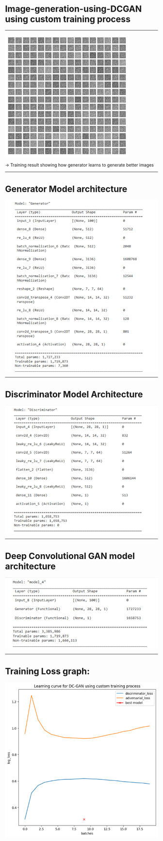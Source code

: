 # Image-generation-using-DCGAN using custom training process


*********************

![](https://github.com/joshir199/Image-generation-using-DCGAN/blob/main/dc_gan_generated_image.gif)

->  Training result showing how generator learns to generate better images


******************
# Generator Model architecture

![](https://github.com/joshir199/Image-generation-using-DCGAN/blob/main/model/model%20summary/generator.png)


******************
# Discriminator Model Architecture

![](https://github.com/joshir199/Image-generation-using-DCGAN/blob/main/model/model%20summary/discriminator.png)

*****************
# Deep Convolutional GAN model architecture

![](https://github.com/joshir199/Image-generation-using-DCGAN/blob/main/model/model%20summary/GAN_model_summary.png)
***********************

# Training Loss graph:

![](https://github.com/joshir199/Image-generation-using-DCGAN/blob/main/DC-GAN_training_loss_graph.png)

